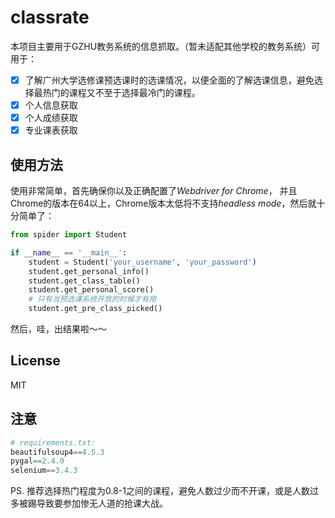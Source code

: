 # classrate
本项目主要用于GZHU教务系统的信息抓取。（暂未适配其他学校的教务系统）可用于：

* [x] 了解广州大学选修课预选课时的选课情况，以便全面的了解选课信息，避免选择最热门的课程又不至于选择最冷门的课程。
* [x] 个人信息获取
* [x] 个人成绩获取
* [x] 专业课表获取

## 使用方法
使用非常简单，首先确保你以及正确配置了*Webdriver for Chrome*， 并且Chrome的版本在64以上，Chrome版本太低将不支持*headless mode*，然后就十分简单了：

```python
from spider import Student

if __name__ == '__main__':
    student = Student('your_username', 'your_password')
    student.get_personal_info()
    student.get_class_table()
    student.get_personal_score()
    # 只有当预选课系统开放的时候才有用
    student.get_pre_class_picked()
```

然后，哇，出结果啦～～

## License
MIT


## 注意
```python
# requirements.txt:
beautifulsoup4==4.5.3
pygal==2.4.0
selenium==3.4.3
```

PS. 推荐选择热门程度为0.8-1之间的课程，避免人数过少而不开课，或是人数过多被踢导致要参加惨无人道的抢课大战。








